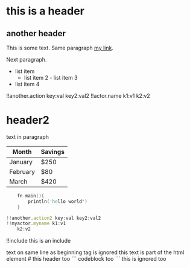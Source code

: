 # this is a header
## another header

This is some text.
Same paragraph [my link](https://github.com/vlang/v/blob/master/doc/docs.md).

Next paragraph.

- list item
  - list item 2
        - list item 3
- list item 4


!!another.action key:val key2:val2
!!actor.name k1:v1
    k2:v2

# header2
text in paragraph

| Month    | Savings |
| -------- | ------- |
| January  | $250    |
| February | $80     |
| March    | $420    |

```v
    fn main(){
        println('hello world')
    }
```

```js
!!another.action2 key:val key2:val2
!!myactor.myname k1:v1
    k2:v2

```

!!include this is an include

<html>text on same line as beginning tag is ignored
this text is part of the html element
# this header too
``` 
    codeblock too
```
</html>this is ignored too

<!-- this is my comment -->